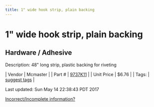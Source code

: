 ```yaml
---
title: 1" wide hook strip, plain backing
---
```


# 1" wide hook strip, plain backing
## Hardware / Adhesive
Description: 	48" long strip, plastic backing for riveting 

| Vendor | Mcmaster | 
| Part # | [9737K11](https://www.mcmaster.com/#9737K11) | 
| Unit Price | $6.76 | 
| Tags: | [suggest tags](https://docs.google.com/forms/d/e/1FAIpQLSeWyY8v3RgOty-MyWmh9U0iivNYN_molChYyS-0U-o-kOAv_g/viewform) | 

Last updated: Sun May 14 22:38:43 PDT 2017

 [Incorrect/Incomplete information?](https://docs.google.com/forms/d/e/1FAIpQLSeWyY8v3RgOty-MyWmh9U0iivNYN_molChYyS-0U-o-kOAv_g/viewform)